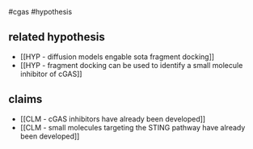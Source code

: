 #cgas #hypothesis 

## related hypothesis
* [[HYP - diffusion models engable sota fragment docking]]
* [[HYP - fragment docking can be used to identify a small molecule inhibitor of cGAS]]

## claims 
* [[CLM - cGAS inhibitors have already been developed]]
* [[CLM - small molecules targeting the STING pathway have already been developed]]